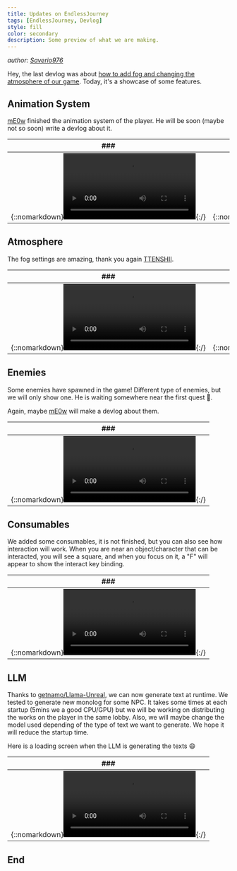 ```yaml
---
title: Updates on EndlessJourney
tags: [EndlessJourney, Devlog]
style: fill
color: secondary
description: Some preview of what we are making.
---
```


*author: [Saverio976](https://github.com/Saverio976)*

Hey, the last devlog was about [how to add fog and changing the atmosphere of our game](https://x-r-g-b.github.io/blog/enhancing-atmosphere-with-fog-and-lighting-in-unreal-engine-5).
Today, it's a showcase of some features.

## Animation System

[mE0w](https://github.com/romainpanno) finished the animation system of the player. He will be soon (maybe not so soon) write a devlog about it.

| ### | ### |
| --- | --- |
| {::nomarkdown}<video controls loop autoplay><source src="https://raw.githubusercontent.com/X-R-G-B/X-R-G-B.github.io/refs/heads/main/__assets/_posts/2025-06-23-updates-on-endless-journey/animation-system-1.mp4" type="video/mp4"></video>{:/} | {::nomarkdown}<video controls loop autoplay><source src="https://raw.githubusercontent.com/X-R-G-B/X-R-G-B.github.io/refs/heads/main/__assets/_posts/2025-06-23-updates-on-endless-journey/animation-system-2.mp4" type="video/mp4"></video>{:/} |

## Atmosphere

The fog settings are amazing, thank you again [TTENSHII](https://github.com/TTENSHII).

| ### | ### |
| --- | --- |
| {::nomarkdown}<video controls loop autoplay><source src="https://raw.githubusercontent.com/X-R-G-B/X-R-G-B.github.io/refs/heads/main/__assets/_posts/2025-06-23-updates-on-endless-journey/atmosphere-1.mp4" type="video/mp4"></video>{:/} | {::nomarkdown}<video controls loop autoplay><source src="https://raw.githubusercontent.com/X-R-G-B/X-R-G-B.github.io/refs/heads/main/__assets/_posts/2025-06-23-updates-on-endless-journey/atmosphere-2.mp4" type="video/mp4"></video>{:/} |

## Enemies

Some enemies have spawned in the game! Different type of enemies, but we will only show one. He is waiting somewhere near the first quest :eyes:.

Again, maybe [mE0w](https://github.com/romainpanno) will make a devlog about them.

| ### |
| --- |
| {::nomarkdown}<video controls loop autoplay><source src="https://raw.githubusercontent.com/X-R-G-B/X-R-G-B.github.io/refs/heads/main/__assets/_posts/2025-06-23-updates-on-endless-journey/enemies-1.mp4" type="video/mp4"></video>{:/} |

## Consumables

We added some consumables, it is not finished, but you can also see how interaction will work. When you are near an object/character that can be interacted, you will see a square, and when you focus on it, a "F" will appear to show the interact key binding.

| ### |
| --- |
| {::nomarkdown}<video controls loop autoplay><source src="https://raw.githubusercontent.com/X-R-G-B/X-R-G-B.github.io/refs/heads/main/__assets/_posts/2025-06-23-updates-on-endless-journey/consumables-1.mp4" type="video/mp4"></video>{:/} |

## LLM

Thanks to [getnamo/Llama-Unreal](https://github.com/getnamo/Llama-Unreal), we can now generate text at runtime. We tested to generate new monolog for some NPC. It takes some times at each startup (5mins we a good CPU/GPU) but we will be working on distributing the works on the player in the same lobby. Also, we will maybe change the model used depending of the type of text we want to generate. We hope it will reduce the startup time.

Here is a loading screen when the LLM is generating the texts :smile:

| ### |
| --- |
| {::nomarkdown}<video controls loop autoplay><source src="https://raw.githubusercontent.com/X-R-G-B/X-R-G-B.github.io/refs/heads/main/__assets/_posts/2025-06-23-updates-on-endless-journey/loading-1.mp4" type="video/mp4"></video>{:/} |

## End

